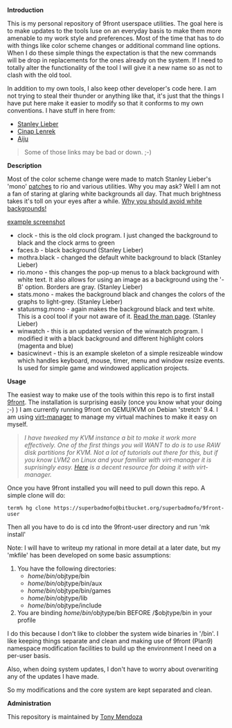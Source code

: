 **Introduction**

This is my personal repository of 9front userspace utilities.  The goal here is to make updates to the tools Iuse on an everyday basis to make them more amenable to my work 
style and preferences.  Most of the time that has to do with things like color scheme changes or additional command line options.  When I do these simple things the expectation
is that the new commands will be drop in replacements for the ones already on the system.  If I need to totally alter the functionality of the tool I will give it a new name so
as not to clash with the old tool.

In addition to my own tools, I also keep other developer's code here.  I am not trying to steal their thunder or anything like that, it's just that the things I have put here make it 
easier to modify so that it conforms to my own conventions.   I have stuff in here from:

* [Stanley Lieber](http://plan9.stanleylieber.com/)
* [Cinap Lenrek](http://9front.org/cinap.html)
* [Aiju](http://aiju.de)

> Some of those links may be bad or down.  ;-)

**Description**

Most of the color scheme change were made to match Stanley Lieber's 'mono' [patches](http://plan9.stanleylieber.com/rio/) to rio and various utilities.  Why you may ask?  Well
I am not a fan of staring at glaring white backgrounds all day.  That much brightness takes it's toll on your eyes after a while.   [Why you should avoid white backgrounds!](http://presentationsforbusiness.com/professional-speaker-image/white-death-on-the-podium/)

[example screenshot](http://plan9.stanleylieber.com/rio/img/rio.mono.png)

* clock - this is the old clock program.  I just changed the background to black and the clock arms to green
* faces.b - black background (Stanley Lieber)
* mothra.black - changed the default white background to black (Stanley Lieber)
* rio.mono - this changes the pop-up menus to a black background with white text.  It also allows for using an image as a background using the '-B' option.  Borders are gray. (Stanley Lieber)
* stats.mono - makes the background black and changes the colors of the graphs to light-grey. (Stanley Lieber)
* statusmsg.mono - again makes the background black and text white.  This is a cool tool if your not aware of it.  [Read the man page](http://man.cat-v.org/9front/8/statusbar). (Stanley Lieber)
* winwatch - this is an updated version of the winwatch program.  I modified it with a black background and different highlight colors (magenta and blue)
* basicwinevt - this is an example skeleton of a simple resizeable window which handles keyboard, mouse, timer, menu and window resize events.  Is used for simple game and windowed application projects.

**Usage**

The easiest way to make use of the tools within this repo is to first install [9front](http://9front.org/).  The installation is surprising easily (once you know what your doing ;-) )
I am currently running 9front on QEMU/KVM on Debian 'stretch' 9.4.  I am using [virt-manager](https://virt-manager.org/) to manage my virtual machines to make it easy on myself. 

>*I have tweaked my KVM instance a bit to make it work more effectively.  One of the first things you will WANT to do is to use RAW disk partitions for KVM.  Not a lot of 
>tutorials out there for this, but if you know LVM2 on Linux and your familiar with virt-manager it is suprisingly easy.  [Here](https://johnsontravis.wordpress.com/2016/04/29/tutorial-6-configuring-lvm-storage-for-qemukvm-vms-using-virt-manager-on-centos-7/)
>is a decent resource for doing it with virt-manager.*

Once you have 9front installed you will need to pull down this repo.  A simple clone will do:

```
term% hg clone https://superbadmofo@bitbucket.org/superbadmofo/9front-user
```

Then all you have to do is cd into the 9front-user directory and run 'mk install'

Note: I will have to writeup my rational in more detail at a later date, but my 'mkfile' has been developed on some basic assumptions:

1. You have the following directories:
	* $home/bin/$objtype/bin
	* $home/bin/$objtype/bin/aux
	* $home/bin/$objtype/bin/games
	* $home/bin/$objtype/lib
	* $home/bin/$objtype/include
2. You are binding $home/bin/$objtype/bin BEFORE /$objtype/bin in your profile

I do this because I don't like to clobber the system wide binaries in '/bin'.  I like keeping things separate and clean and making use of 9front (Plan9) namespace modification
facilities to build up the environment I need on a per-user basis.  

Also, when doing system updates, I don't have to worry about overwriting any of the updates I have made.  

So my modifications and the core system are kept separated and clean.

	
**Administration**

This repository is maintained by [Tony Mendoza](mailto:tmendoza@superbadmofo.com)
